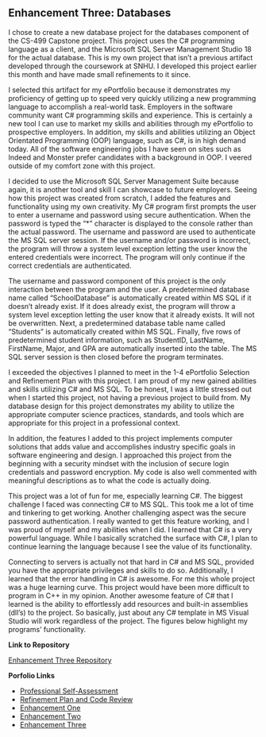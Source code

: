 ## Enhancement Three: Databases

I chose to create a new database project for the databases component of the CS-499 Capstone project. This project uses the C# programming language as a client, and the Microsoft SQL Server Management Studio 18 for the actual database. This is my own project that isn’t a previous artifact developed through the coursework at SNHU. I developed this project earlier this month and have made small refinements to it since. 

I selected this artifact for my ePortfolio because it demonstrates my proficiency of getting up to speed very quickly utilizing a new programming language to accomplish a real-world task. Employers in the software community want C# programming skills and experience. This is certainly a new tool I can use to market my skills and abilities through my ePortfolio to prospective employers. In addition, my skills and abilities utilizing an Object Orientated Programming (OOP) language, such as C#, is in high demand today. All of the software engineering jobs I have seen on sites such as Indeed and Monster prefer candidates with a background in OOP. I veered outside of my comfort zone with this project.

I decided to use the Microsoft SQL Server Management Suite because again, it is another tool and skill I can showcase to future employers. Seeing how this project was created from scratch, I added the features and functionality using my own creativity. My C# program first prompts the user to enter a username and password using secure authentication. When the password is typed the “*” character is displayed to the console rather than the actual password. The username and password are used to authenticate the MS SQL server session. If the username and/or password is incorrect, the program will throw a system level exception letting the user know the entered credentials were incorrect. The program will only continue if the correct credentials are authenticated. 

The username and password component of this project is the only interaction between the program and the user. A predetermined database name called “SchoolDatabase” is automatically created within MS SQL if it doesn’t already exist. If it does already exist, the program will throw a system level exception letting the user know that it already exists. It will not be overwritten.  Next, a predetermined database table name called “Students” is automatically created within MS SQL. Finally, five rows of predetermined student information, such as StudentID, LastName, FirstName, Major, and GPA are automatically inserted into the table. The MS SQL server session is then closed before the program terminates.

I exceeded the objectives I planned to meet in the 1-4 ePortfolio Selection and Refinement Plan with this project. I am proud of my new gained abilities and skills utilizing C# and MS SQL. To be honest, I was a little stressed out when I started this project, not having a previous project to build from. My database design for this project demonstrates my ability to utilize the appropriate computer science practices, standards, and tools which are appropriate for this project in a professional context. 

In addition, the features I added to this project implements computer solutions that adds value and accomplishes industry specific goals in software engineering and design. I approached this project from the beginning with a security mindset with the inclusion of secure login credentials and password encryption. My code is also well commented with meaningful descriptions as to what the code is actually doing.  

This project was a lot of fun for me, especially learning C#. The biggest challenge I faced was connecting C# to MS SQL. This took me a lot of time and tinkering to get working. Another challenging aspect was the secure password authentication. I really wanted to get this feature working, and I was proud of myself and my abilities when I did. I learned that C# is a very powerful language. While I basically scratched the surface with C#, I plan to continue learning the language because I see the value of its functionality. 

Connecting to servers is actually not that hard in C# and MS SQL, provided you have the appropriate privileges and skills to do so. Additionally, I learned that the error handling in C# is awesome. For me this whole project was a huge learning curve. This project would have been more difficult to program in C++ in my opinion. Another awesome feature of C# that I learned is the ability to effortlessly add resources and built-in assemblies (dll’s) to the project. So basically, just about any C# template in MS Visual Studio will work regardless of the project. The figures below highlight my programs’ functionality.   


**Link to Repository**

[Enhancement Three Repository](https://github.com/jlain36/Enhancement_Three)

**Porfolio Links**<br>
* [Professional Self-Assessment](https://jlain36.github.io/index.html)<br>
* [Refinement Plan and Code Review](https://jlain36.github.io/Code_Review.html)<br>
* [Enhancement One](https://jlain36.github.io/Enhancement_One.html)<br>
* [Enhancement Two](https://jlain36.github.io/Enhancement_Two.html)<br>
* [Enhancement Three](https://jlain36.github.io/Enhancement_Three.html)
